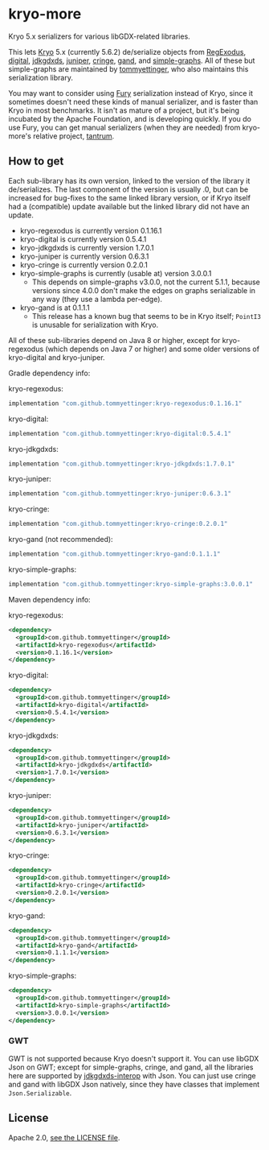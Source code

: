 # kryo-more

Kryo 5.x serializers for various libGDX-related libraries.

This lets [Kryo](https://github.com/EsotericSoftware/kryo) 5.x (currently 5.6.2)
de/serialize objects from [RegExodus](https://github.com/tommyettinger/RegExodus),
[digital](https://github.com/tommyettinger/digital), [jdkgdxds](https://github.com/tommyettinger/jdkgdxds),
[juniper](https://github.com/tommyettinger/juniper), [cringe](https://github.com/tommyettinger/cringe),
[gand](https://github.com/tommyettinger/gand),
and [simple-graphs](https://github.com/earlygrey/simple-graphs).
All of these but simple-graphs are maintained by [tommyettinger](https://github.com/tommyettinger), who also maintains
this serialization library.

You may want to consider using [Fury](https://fury.apache.org) serialization instead of Kryo, since it
sometimes doesn't need these kinds of manual serializer, and is faster than Kryo in most benchmarks. It isn't
as mature of a project, but it's being incubated by the Apache Foundation, and is developing quickly. If you
do use Fury, you can get manual serializers (when they are needed) from kryo-more's relative project,
[tantrum](https://github.com/tommyettinger/tantrum).

## How to get

Each sub-library has its own version, linked to the version of the library it de/serializes.
The last component of the version is usually .0, but can be increased for bug-fixes to the same linked library version,
or if Kryo itself had a (compatible) update available but the linked library did not have an update.

  - kryo-regexodus is currently version 0.1.16.1
  - kryo-digital is currently version 0.5.4.1
  - kryo-jdkgdxds is currently version 1.7.0.1
  - kryo-juniper is currently version 0.6.3.1
  - kryo-cringe is currently version 0.2.0.1
  - kryo-simple-graphs is currently (usable at) version 3.0.0.1
    - This depends on simple-graphs v3.0.0, not the current 5.1.1, because versions since 4.0.0 don't make the edges on
      graphs serializable in any way (they use a lambda per-edge).
  - kryo-gand is at 0.1.1.1
    - This release has a known bug that seems to be in Kryo itself; `PointI3` is unusable for serialization with Kryo.

All of these sub-libraries depend on Java 8 or higher, except for kryo-regexodus (which depends on Java 7 or higher) and
some older versions of kryo-digital and kryo-juniper.

Gradle dependency info:

kryo-regexodus:

```gradle
implementation "com.github.tommyettinger:kryo-regexodus:0.1.16.1"
```

kryo-digital:

```gradle
implementation "com.github.tommyettinger:kryo-digital:0.5.4.1"
```

kryo-jdkgdxds:

```gradle
implementation "com.github.tommyettinger:kryo-jdkgdxds:1.7.0.1"
```

kryo-juniper:

```gradle
implementation "com.github.tommyettinger:kryo-juniper:0.6.3.1"
```

kryo-cringe:

```gradle
implementation "com.github.tommyettinger:kryo-cringe:0.2.0.1"
```

kryo-gand (not recommended):

```gradle
implementation "com.github.tommyettinger:kryo-gand:0.1.1.1"
```

kryo-simple-graphs:

```gradle
implementation "com.github.tommyettinger:kryo-simple-graphs:3.0.0.1"
```

Maven dependency info:

kryo-regexodus:

```xml
<dependency>
  <groupId>com.github.tommyettinger</groupId>
  <artifactId>kryo-regexodus</artifactId>
  <version>0.1.16.1</version>
</dependency>
```

kryo-digital:

```xml
<dependency>
  <groupId>com.github.tommyettinger</groupId>
  <artifactId>kryo-digital</artifactId>
  <version>0.5.4.1</version>
</dependency>
```

kryo-jdkgdxds:

```xml
<dependency>
  <groupId>com.github.tommyettinger</groupId>
  <artifactId>kryo-jdkgdxds</artifactId>
  <version>1.7.0.1</version>
</dependency>
```

kryo-juniper:

```xml
<dependency>
  <groupId>com.github.tommyettinger</groupId>
  <artifactId>kryo-juniper</artifactId>
  <version>0.6.3.1</version>
</dependency>
```

kryo-cringe:

```xml
<dependency>
  <groupId>com.github.tommyettinger</groupId>
  <artifactId>kryo-cringe</artifactId>
  <version>0.2.0.1</version>
</dependency>
```

kryo-gand:

```xml
<dependency>
  <groupId>com.github.tommyettinger</groupId>
  <artifactId>kryo-gand</artifactId>
  <version>0.1.1.1</version>
</dependency>
```

kryo-simple-graphs:

```xml
<dependency>
  <groupId>com.github.tommyettinger</groupId>
  <artifactId>kryo-simple-graphs</artifactId>
  <version>3.0.0.1</version>
</dependency>
```

### GWT

GWT is not supported because Kryo doesn't support it. You can use libGDX Json on GWT; except for simple-graphs, cringe,
and gand, all the libraries here are supported by [jdkgdxds-interop](https://github.com/tommyettinger/jdkgdxds_interop) with Json. You can just use cringe and gand
with libGDX Json natively, since they have classes that implement `Json.Serializable`.

## License

Apache 2.0, [see the LICENSE file](LICENSE).